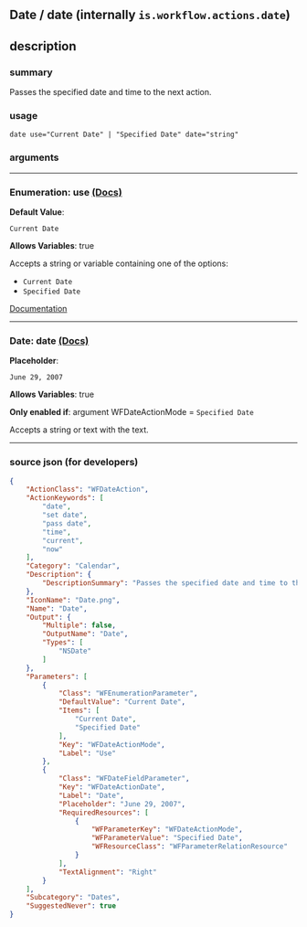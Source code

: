 
## Date / date (internally `is.workflow.actions.date`)


## description

### summary

Passes the specified date and time to the next action.


### usage
```
date use="Current Date" | "Specified Date" date="string"
```

### arguments

---

### Enumeration: use [(Docs)](https://pfgithub.github.io/shortcutslang/gettingstarted#enum-select-field)
**Default Value**:
```
Current Date
```
**Allows Variables**: true



Accepts a string 
or variable
containing one of the options:

- `Current Date`
- `Specified Date`

[Documentation](https://pfgithub.github.io/shortcutslang/gettingstarted#enum-select-field)

---

### Date: date [(Docs)](https://pfgithub.github.io/shortcutslang/gettingstarted#text-field)
**Placeholder**:
```
June 29, 2007
```
**Allows Variables**: true

**Only enabled if**: argument WFDateActionMode = `Specified Date`

Accepts a string 
or text
with the text.

---

### source json (for developers)

```json
{
	"ActionClass": "WFDateAction",
	"ActionKeywords": [
		"date",
		"set date",
		"pass date",
		"time",
		"current",
		"now"
	],
	"Category": "Calendar",
	"Description": {
		"DescriptionSummary": "Passes the specified date and time to the next action."
	},
	"IconName": "Date.png",
	"Name": "Date",
	"Output": {
		"Multiple": false,
		"OutputName": "Date",
		"Types": [
			"NSDate"
		]
	},
	"Parameters": [
		{
			"Class": "WFEnumerationParameter",
			"DefaultValue": "Current Date",
			"Items": [
				"Current Date",
				"Specified Date"
			],
			"Key": "WFDateActionMode",
			"Label": "Use"
		},
		{
			"Class": "WFDateFieldParameter",
			"Key": "WFDateActionDate",
			"Label": "Date",
			"Placeholder": "June 29, 2007",
			"RequiredResources": [
				{
					"WFParameterKey": "WFDateActionMode",
					"WFParameterValue": "Specified Date",
					"WFResourceClass": "WFParameterRelationResource"
				}
			],
			"TextAlignment": "Right"
		}
	],
	"Subcategory": "Dates",
	"SuggestedNever": true
}
```
